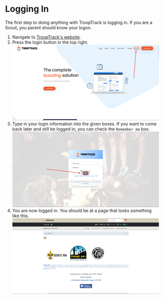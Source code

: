 # Logging In
The first step to doing anything with TroopTrack is logging in. If you are a Scout, you parent should know your logon.
1. Navigate to [TroopTrack's website](https://trooptrack.com). 
2. Press the login button in the top right.
![main_page](assets/main_page.png)
3. Type in your login information into the given boxes. If you want to come back later and still be logged in, you can check the `Remember me` box.
![login](assets/login.png)
4. You are now logged in. You should be at a page that looks something like this.
![logged_in](assets/logged_in.png)